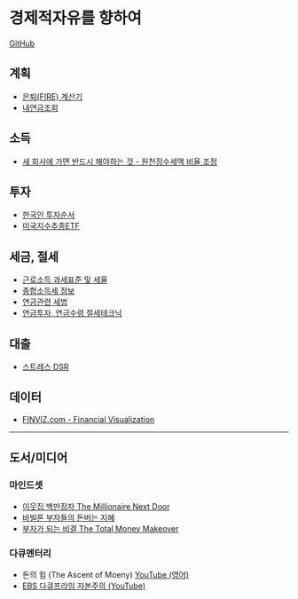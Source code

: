 
# 경제적자유를 향하여

[GitHub](https://github.com/somidad/financial-freedom-kr)

## 계획

- [은퇴(FIRE) 계산기](./%EC%9D%80%ED%87%B4(FIRE)%20%EA%B3%84%EC%82%B0%EA%B8%B0.md)
- [내연금조회](./%EB%82%B4%EC%97%B0%EA%B8%88%EC%A1%B0%ED%9A%8C.md)

## 소득

- [새 회사에 가면 반드시 해야하는 것 - 원천징수세액 비율 조정](./%EB%A7%9E%EC%B6%A4%ED%98%95%20%EC%9B%90%EC%B2%9C%EC%A7%95%EC%88%98%EC%A0%9C%EB%8F%84.md)

## 투자

- [한국인 투자순서](./%ED%95%9C%EA%B5%AD%EC%9D%B8%20%ED%88%AC%EC%9E%90%EC%88%9C%EC%84%9C.md)
- [미국지수추종ETF](./%EB%AF%B8%EA%B5%AD%EC%A7%80%EC%88%98%EC%B6%94%EC%A2%85ETF.md)

## 세금, 절세

- [근로소득 과세표준 및 세율](%EA%B7%BC%EB%A1%9C%EC%86%8C%EB%93%9D%20%EA%B3%BC%EC%84%B8%ED%91%9C%EC%A4%80%20%EB%B0%8F%20%EC%84%B8%EC%9C%A8.md)
- [종합소득세 정보](./%EC%A2%85%ED%95%A9%EC%86%8C%EB%93%9D%EC%84%B8%20%EC%A0%95%EB%B3%B4.md)
- [연금관련 세법](./%EC%97%B0%EA%B8%88%EA%B4%80%EB%A0%A8%20%EC%84%B8%EB%B2%95.md)
- [연금투자, 연금수령 절세테크닉](./%EC%97%B0%EA%B8%88%ED%88%AC%EC%9E%90,%20%EC%97%B0%EA%B8%88%EC%88%98%EB%A0%B9%20%EC%A0%88%EC%84%B8%ED%85%8C%ED%81%AC%EB%8B%89.md)

## 대출

- [스트레스 DSR](./%EC%8A%A4%ED%8A%B8%EB%A0%88%EC%8A%A4%20DSR.md)

## 데이터

- [FINVIZ.com - Financial Visualization](https://finviz.com/)

---

## 도서/미디어

### 마인드셋

- [이웃집 백만장자 The Millionaire Next Door](./Books/%EC%9D%B4%EC%9B%83%EC%A7%91%20%EB%B0%B1%EB%A7%8C%EC%9E%A5%EC%9E%90%20The%20Millionaire%20Next%20Door.md)
- [바빌론 부자들의 돈버는 지혜](./Books/%EB%B0%94%EB%B9%8C%EB%A1%A0%20%EB%B6%80%EC%9E%90%EB%93%A4%EC%9D%98%20%EB%8F%88%EB%B2%84%EB%8A%94%20%EC%A7%80%ED%98%9C.md)
- [부자가 되는 비결 The Total Money Makeover](./Books/%EB%B6%80%EC%9E%90%EA%B0%80%20%EB%90%98%EB%8A%94%20%EB%B9%84%EA%B2%B0%20The%20Total%20Money%20Makeover.md)

### 다큐멘터리

- 돈의 힘 (The Ascent of Moeny) [YouTube (영어)](https://youtube.com/playlist?list=PLSP9UbXmBuqq2VIdj2JhYgjlYVWrWC2or&si=GFw7ld5-WKSPaIO4)
- [EBS 다큐프라임 자본주의 (YouTube)](https://youtu.be/ahNyJgDZmkc)